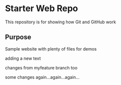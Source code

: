 # Starter Web Repo

This repository is for showing how Git and GitHub work

## Purpose

Sample website with plenty of files for demos

adding a new text

changes from myfeature branch too

some changes again...again...again...
